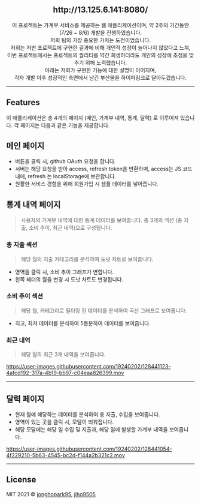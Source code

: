 <h2 align="center">http://13.125.6.141:8080/</h3>

<p align="center">
이 프로젝트는 가계부 서비스를 제공하는 웹 애플리케이션이며, 약 2주의 기간동안 (7/26 ~ 8/6) 개발을 진행하였습니다.<br>
저희 팀의 가장 중요한 가치는 도전이었습니다.<br>
저희는 저번 프로젝트에 구현한 결과에 비해 개인적 성장이 늘어나지 않았다고 느껴, <br>
이번 프로젝트에서는 프로젝트의 퀄리티를 약간 희생하더라도 개인의 성장에 초점을 맞추기 위해 노력했습니다.<br> 
아래는 저희가 구현한 기능에 대한 설명이 이어지며,<br>
각자 개발 이후 성장적인 측면에서 남긴 부산물을 하이퍼링크로 달아두겠습니다.<br>
</p>

---

## Features

이 애플리케이션은 총 4개의 페이지 (메인, 가계부 내역, 통계, 달력) 로 이루어져 있습니다.
각 페이지는 다음과 같은 기능을 제공합니다.

## 메인 페이지

* 버튼을 클릭 시, github OAuth 요청을 합니다.
* 서버는 해당 요청을 받아 access, refresh token을 반환하며, access는 JS 코드 내에, refresh 는 localStorage에 보관합니다.
* 원활한 서비스 경험을 위해 회원가입 시 샘플 데이터를 넣어줍니다.


## 통계 내역 페이지
> 사용자의 가계부 내역에 대한 통계 데이터를 보여줍니다. 총 3개의 섹션 (총 지출, 소비 추이, 최근 내역)으로 구성됩니다.

### 총 지출 섹션
> 해당 월의 지출 카테고리를 분석하여 도넛 차트로 보여줍니다.

* 영역을 클릭 시, 소비 추이 그래프가 변합니다.
* 왼쪽 헤더의 월을 변경 시 도넛 차트도 변경됩니다.

### 소비 추이 섹션
> 해당 월, 카테고리로 필터링 된 데이터를 분석하여 곡선 그래프로 보여줍니다.

* 최고, 최저 데이터를 분석하여 5등분하여 데이터를 보여줍니다.

### 최근 내역
> 해당 월의 최근 3개 내역을 보여줍니다.



https://user-images.githubusercontent.com/19240202/128441123-4afcd192-317a-4b19-bb97-c04eaa826399.mov



---

## 달력 페이지

* 현재 월에 해당하는 데이터를 분석하여 총 지출, 수입을 보여줍니다.
* 영역이 있는 곳을 클릭 시, 모달이 띄워집니다.
* 해당 모달에는 해당 일 수입 및 지출과, 해당 일에 발생할 가계부 내역을 보여줍니다.



https://user-images.githubusercontent.com/19240202/128441054-4f229210-5b63-4545-bc2d-f144a2b321c2.mov



---

## License

MIT 2021 © [jonghopark95](https://github.com/jonghopark95), [jiho9505](https://github.com/jiho9505)

